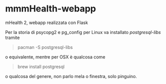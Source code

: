 # mmmHealth-webapp
mHealth 2, webapp realizzata con Flask

Per la storia di psycopg2 e pg_config per Linux va installato _postgresql-libs_ tramite 

> pacman -S postgresql-libs

o equivalente, mentre per OSX è qualcosa come

> brew install postgresql

o qualcosa del genere, non parlo mela o finestra, solo pinguino.